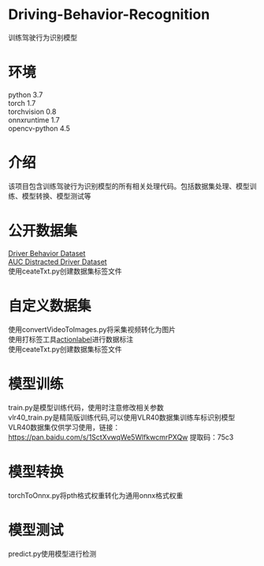 # Driving-Behavior-Recognition
训练驾驶行为识别模型
# 环境
python 3.7  
torch 1.7  
torchvision 0.8  
onnxruntime 1.7  
opencv-python 4.5
# 介绍
该项目包含训练驾驶行为识别模型的所有相关处理代码。包括数据集处理、模型训练、模型转换、模型测试等
# 公开数据集
[Driver Behavior Dataset](https://www.kaggle.com/datasets/robinreni/revitsone-5class)  
[AUC Distracted Driver Dataset](https://abouelnaga.io/projects/auc-distracted-driver-dataset/)  
使用ceateTxt.py创建数据集标签文件 
# 自定义数据集
使用convertVideoToImages.py将采集视频转化为图片  
使用打标签工具[actionlabel](https://github.com/QFaceblue/actionlabel)进行数据标注  
使用ceateTxt.py创建数据集标签文件 
# 模型训练
train.py是模型训练代码，使用时注意修改相关参数  
vlr40_train.py是精简版训练代码,可以使用VLR40数据集训练车标识别模型  
VLR40数据集仅供学习使用，链接：https://pan.baidu.com/s/1SctXvwqWe5WlfkwcmrPXQw 提取码：75c3
# 模型转换
torchToOnnx.py将pth格式权重转化为通用onnx格式权重
# 模型测试
predict.py使用模型进行检测
